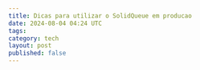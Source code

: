 ```yaml
---
title: Dicas para utilizar o SolidQueue em producao
date: 2024-08-04 04:24 UTC
tags:
category: tech
layout: post
published: false
---
```


